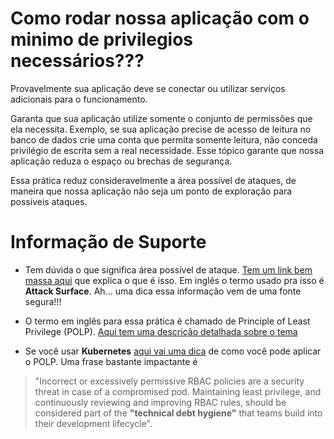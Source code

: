 # Como rodar nossa aplicação com o minimo de privilegios necessários???

Provavelmente sua aplicação deve se conectar ou utilizar serviços adicionais para o funcionamento.

Garanta que sua aplicação utilize somente o conjunto de permissões que ela necessita. Exemplo,
se sua aplicação precise de acesso de leitura no banco de dados crie uma conta que permita somente leitura,
não conceda privilégio de escrita sem a real necessidade. Esse tópico garante que nossa aplicação
reduza o espaço ou brechas de segurança.

Essa prática reduz consideravelmente a área possível de ataques, de maneira que nossa aplicação
não seja um ponto de exploração para possíveis ataques.


# Informação de Suporte

- Tem dúvida o que significa área possível de ataque. [Tem um link bem massa aqui](https://cheatsheetseries.owasp.org/cheatsheets/Attack_Surface_Analysis_Cheat_Sheet.html) que explica
o que é isso. Em inglês o termo usado pra isso é **Attack Surface**. Ah... uma dica essa informação vem de uma fonte segura!!!

- O termo em inglês para essa prática é chamado de Principle of Least Privilege (POLP). [Aqui tem uma descrição detalhada sobre o tema](https://digitalguardian.com/blog/what-principle-least-privilege-polp-best-practice-information-security-and-compliance)

- Se você usar **Kubernetes** [aqui vai uma dica](https://kubernetes.io/blog/2018/07/18/11-ways-not-to-get-hacked/#2-enable-rbac-with-least-privilege-disable-abac-and-monitor-logs) de como você pode aplicar o POLP. Uma frase bastante impactante é
>"Incorrect or excessively permissive RBAC policies are a security threat in case of a compromised pod. Maintaining least privilege, and continuously reviewing and improving RBAC rules, should be considered part of the **"technical debt hygiene"** that teams build into their development lifecycle".

